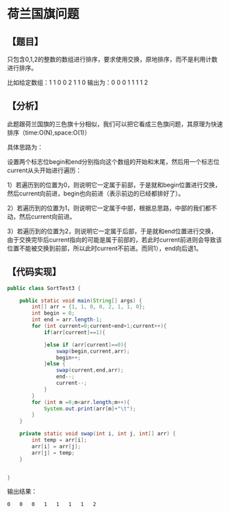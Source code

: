 # 荷兰国旗问题

## 【题目】

只包含0,1,2的整数的数组进行排序，要求使用交换，原地排序，而不是利用计数进行排序。

比如给定数组：1 1 0 0 2 1 1 0 
输出为：0 0 0 1 1 1 1 2

## 【分析】

此题跟荷兰国旗的三色旗十分相似，我们可以把它看成三色旗问题，其原理为快速排序（time:O(N),space:O(1)）

具体思路为：

设置两个标志位begin和end分别指向这个数组的开始和末尾，然后用一个标志位current从头开始进行遍历：

1）若遍历到的位置为0，则说明它一定属于前部，于是就和begin位置进行交换，然后current向前进，begin也向前进（表示前边的已经都排好了）。

2）若遍历到的位置为1，则说明它一定属于中部，根据总思路，中部的我们都不动，然后current向前进。

3）若遍历到的位置为2，则说明它一定属于后部，于是就和end位置进行交换，由于交换完毕后current指向的可能是属于前部的，若此时current前进则会导致该位置不能被交换到前部，所以此时current不前进。而同1），end向后退1。

## 【代码实现】
```java
public class SortTest3 {

    public static void main(String[] args) {
        int[] arr = {1, 1, 0, 0, 2, 1, 1, 0};
        int begin = 0;
        int end = arr.length-1;
        for (int current=0;current<end+1;current++){
            if(arr[current]==1){

            }else if (arr[current]==0){
                swap(begin,current,arr);
                begin++;
            }else {
                swap(current,end,arr);
                end--;
                current--;
            }
        }
        for (int m =0;m<arr.length;m++){
            System.out.print(arr[m]+"\t");
        }
    }

    private static void swap(int i, int j, int[] arr) {
        int temp = arr[i];
        arr[i] = arr[j];
        arr[j] = temp;
    }


}
```

输出结果：
```
0	0	0	1	1	1	1	2	
```








